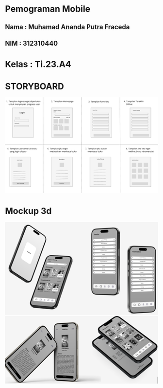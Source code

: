 # Pemograman Mobile
## Nama  : Muhamad Ananda Putra Fraceda
## NIM   : 312310440
# Kelas  : Ti.23.A4

# STORYBOARD
![img 1](Screenshot/1.png)
# Mockup 3d
![img 2](Screenshot/2.png)
![img 3](Screenshot/3.png)
